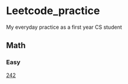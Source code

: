 # Leetcode_practice
My everyday practice as a first year CS student 
## Math
### Easy
[242](/leetcode2_ipynb)

